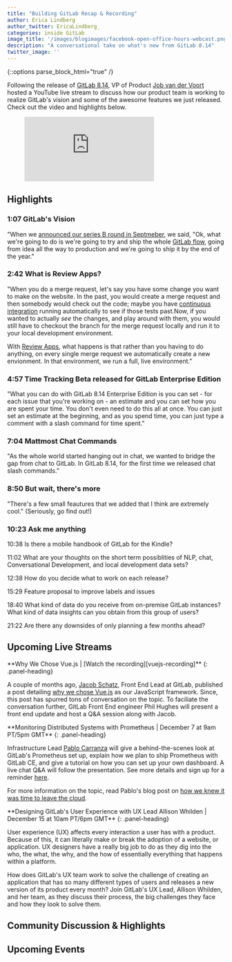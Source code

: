 ```yaml
---
title: "Building GitLab Recap & Recording"
author: Erica Lindberg
author_twitter: EricaLindberg_
categories: inside GitLab 
image_title: '/images/blogimages/facebook-open-office-hours-webcast.png'
description: "A conversational take on what's new from GitLab 8.14"
twitter_image: ''
---
```


{::options parse_block_html="true" /}

Following the release of [GitLab 8.14][gitlab-8-14], VP of Product [Job van der Voort][job-twitter] 
hosted a YouTube live stream to discuss how our product team is working to realize GitLab's vision and 
some of the awesome features we just released. Check out the video and highlights below.

<figure class="video_container">
  <iframe src="https://www.youtube.com/embed/njP8Wvp45o0" frameborder="0" allowfullscreen="true"> </iframe>
</figure>

## Highlights 

### 1:07 GitLab's Vision

"When we [announced our series B round in Septmeber][master-plan], we said, "Ok, what we're going to do is we're going to try 
and ship the whole [GitLab flow][gitlab-flow], going from idea all the way to production and we're going to ship it by the end of the year."

### 2:42 What is Review Apps?

"When you do a merge request, let's say you have some change you want to make on the website.
In the past, you would create a merge request and then somebody would check out the code; maybe
you have [continuous integration][ci-post] running automatically to see if those tests past.Now, if 
you wanted to actually *see* the changes, and play around with them, you would still have to
checkout the branch for the merge request locally and run it to your local development environment.

With [Review Apps][intro-ra], what happens is that rather than you having to do anything, 
on every single merge request we automatically create a new envionment. In that environment,
we run a full, live environment."

### 4:57 Time Tracking Beta released for GitLab Enterprise Edition

"What you can do with GitLab 8.14 Enterprise Edition is you can set - for each issue 
that you're working on - an estimate and you can set how you are spent your time.
You don't even need to do this all at once. You can just set an estimate at the beginning,
and as you spend time, you can just type a comment with a slash command for time spent."

### 7:04 Mattmost Chat Commands

"As the whole world started hanging out in chat, we wanted to bridge the gap 
from chat to GitLab. In GitLab 8.14, for the first time we released chat slash 
commands."

### 8:50 But wait, there's more

"There's a few small feautures that we added that I think are extremely cool."
(Seriously, go find out!)

### 10:23 Ask me anything

10:38 Is there a mobile handbook of GitLab for the Kindle?

11:02 What are your thoughts on the short term possiblities of NLP, chat, 
Conversational Development, and local development data sets?

12:38 How do you decide what to work on each release?

15:29 Feature proposal to improve labels and issues

18:40 What kind of data do you receive from on-premise GitLab instances? What kind of
data insights can you obtain from this group of users?

21:22 Are there any downsides of only planning a few months ahead?

## Upcoming Live Streams 

<div class="panel panel-gitlab-orange">
**Why We Chose Vue.js | [Watch the recording][vuejs-recording]**
{: .panel-heading}
<div class="panel-body">

A couple of months ago, [Jacob Schatz][jacob-twitter], Front End Lead at GitLab, published a post
detailing [why we chose Vue.js][why-vuejs-post] as our JavaScript framework. Since,
this post has spurred tons of conversation on the topic. To faciliate the conversation
further, GitLab Front End engineer Phil Hughes will present a front end update
and host a Q&A session along with Jacob. 

</div>
</div>

<div class="panel panel-success">
**Monitoring Distributed Systems with Prometheus | December 7 at 9am PT/5pm GMT**
{: .panel-heading}
<div class="panel-body">

Infrastructure Lead [Pablo Carranza][pablo-twitter] will give a behind-the-scenes 
look at GitLab's Prometheus set up, explain how we plan to ship Prometheus with 
GitLab CE, and give a tutorial on how you can set up your own dashboard. 
A live chat Q&A will follow the presentation. See more details and sign up for
a reminder [here][infra-lp].

For more information on the topic, read Pablo's blog post on [how we knew it was
time to leave the cloud][bare-metal-post].

</div>
</div>

<div class="panel panel-gitlab-purple">
**Designing GitLab's User Experience with UX Lead Allison Whilden | December 15 at 10am PT/6pm GMT**
{: .panel-heading}
<div class="panel-body">

User experience (UX) affects every interaction a user has with a product. Because 
of this, it can literally make or break the adoption of a website, or application. 
UX designers have a really big job to do as they dig into the who, the what, 
the why, and the how of essentially everything that happens within a platform. 

How does GitLab's UX team work to solve the challenge of creating an application 
that has so many different types of users and releases a new version of its 
product every month? Join GitLab's UX Lead, Allison Whilden, and her team, as 
they discuss their process, the big challenges they face and how they look to solve them.

</div>
</div>


<!-- identifiers -->

[bare-metal-post]: https://about.gitlab.com/2016/11/10/why-choose-bare-metal/
[ci-post]: https://about.gitlab.com/gitlab-ci/
[gitlab-8-14]: /2016/11/22/gitlab-8-14-released/
[gitlab-flow]: https://docs.gitlab.com/ce/university/training/topics/gitlab_flow.html
[8-14-webcast]: https://page.gitlab.com/20161124_ReviewAppsWebcast_LandingPage.html
[frontend-webcast]: https://www.youtube.com/watch?v=ioogrvs2Ejc
[infra-webcast]: https://www.youtube.com/watch?v=WzAzm0C15W8
[infra-lp]: https://page.gitlab.com/20161207_PrometheusWebcast_LandingPage.html
[intro-ra]: /2016/11/22/introducing-review-apps/
[jacob-twitter]: https://twitter.com/jakecodes
[job-twitter]: https://twitter.com/Jobvo
[master-plan]: https://about.gitlab.com/2016/09/13/gitlab-master-plan/
[pablo-twitter]: https://twitter.com/psczg
[ux-webcast]: https://www.youtube.com/watch?v=Lxy1jET5pww
[why-vuejs-post]: /2016/10/20/why-we-chose-vue/
[vue-js-recording]: https://www.youtube.com/watch?v=ioogrvs2Ejc

## Community Discussion & Highlights 

## Upcoming Events
